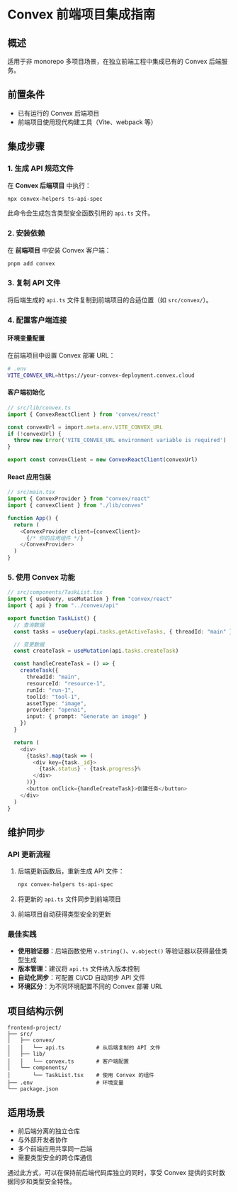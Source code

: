 # Convex 前端项目集成指南

## 概述

适用于非 monorepo 多项目场景，在独立前端工程中集成已有的 Convex 后端服务。

## 前置条件

- 已有运行的 Convex 后端项目
- 前端项目使用现代构建工具（Vite、webpack 等）

## 集成步骤

### 1. 生成 API 规范文件

在 **Convex 后端项目** 中执行：

```bash
npx convex-helpers ts-api-spec
```

此命令会生成包含类型安全函数引用的 `api.ts` 文件。

### 2. 安装依赖

在 **前端项目** 中安装 Convex 客户端：

```bash
pnpm add convex
```

### 3. 复制 API 文件

将后端生成的 `api.ts` 文件复制到前端项目的合适位置（如 `src/convex/`）。

### 4. 配置客户端连接

#### 环境变量配置

在前端项目中设置 Convex 部署 URL：

```bash
# .env
VITE_CONVEX_URL=https://your-convex-deployment.convex.cloud
```

#### 客户端初始化

```typescript
// src/lib/convex.ts
import { ConvexReactClient } from 'convex/react'

const convexUrl = import.meta.env.VITE_CONVEX_URL
if (!convexUrl) {
  throw new Error('VITE_CONVEX_URL environment variable is required')
}

export const convexClient = new ConvexReactClient(convexUrl)
```

#### React 应用包装

```typescript
// src/main.tsx
import { ConvexProvider } from "convex/react"
import { convexClient } from "./lib/convex"

function App() {
  return (
    <ConvexProvider client={convexClient}>
      {/* 你的应用组件 */}
    </ConvexProvider>
  )
}
```

### 5. 使用 Convex 功能

```typescript
// src/components/TaskList.tsx
import { useQuery, useMutation } from "convex/react"
import { api } from "../convex/api"

export function TaskList() {
  // 查询数据
  const tasks = useQuery(api.tasks.getActiveTasks, { threadId: "main" })

  // 变更数据
  const createTask = useMutation(api.tasks.createTask)

  const handleCreateTask = () => {
    createTask({
      threadId: "main",
      resourceId: "resource-1",
      runId: "run-1",
      toolId: "tool-1",
      assetType: "image",
      provider: "openai",
      input: { prompt: "Generate an image" }
    })
  }

  return (
    <div>
      {tasks?.map(task => (
        <div key={task._id}>
          {task.status} - {task.progress}%
        </div>
      ))}
      <button onClick={handleCreateTask}>创建任务</button>
    </div>
  )
}
```

## 维护同步

### API 更新流程

1. 后端更新函数后，重新生成 API 文件：

   ```bash
   npx convex-helpers ts-api-spec
   ```

2. 将更新的 `api.ts` 文件同步到前端项目

3. 前端项目自动获得类型安全的更新

### 最佳实践

- **使用验证器**：后端函数使用 `v.string()`、`v.object()` 等验证器以获得最佳类型生成
- **版本管理**：建议将 `api.ts` 文件纳入版本控制
- **自动化同步**：可配置 CI/CD 自动同步 API 文件
- **环境区分**：为不同环境配置不同的 Convex 部署 URL

## 项目结构示例

```
frontend-project/
├── src/
│   ├── convex/
│   │   └── api.ts          # 从后端复制的 API 文件
│   ├── lib/
│   │   └── convex.ts       # 客户端配置
│   └── components/
│       └── TaskList.tsx    # 使用 Convex 的组件
├── .env                    # 环境变量
└── package.json
```

## 适用场景

- 前后端分离的独立仓库
- 与外部开发者协作
- 多个前端应用共享同一后端
- 需要类型安全的跨仓库通信

通过此方式，可以在保持前后端代码库独立的同时，享受 Convex 提供的实时数据同步和类型安全特性。
